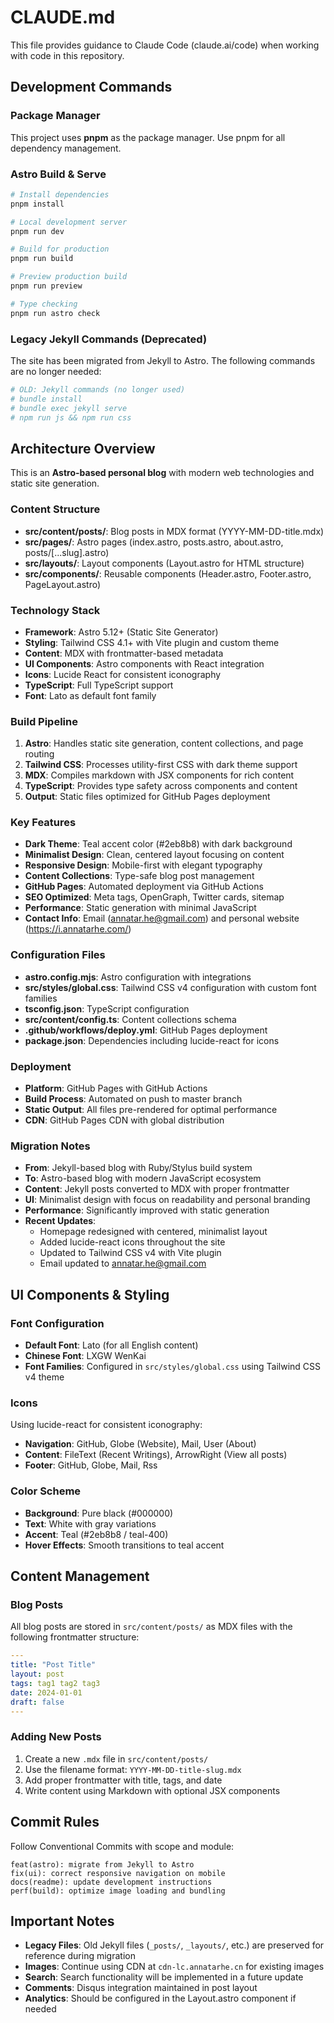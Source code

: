 # CLAUDE.md

This file provides guidance to Claude Code (claude.ai/code) when working with code in this repository.

## Development Commands

### Package Manager
This project uses **pnpm** as the package manager. Use pnpm for all dependency management.

### Astro Build & Serve
```bash
# Install dependencies
pnpm install

# Local development server
pnpm run dev

# Build for production
pnpm run build

# Preview production build
pnpm run preview

# Type checking
pnpm run astro check
```

### Legacy Jekyll Commands (Deprecated)
The site has been migrated from Jekyll to Astro. The following commands are no longer needed:
```bash
# OLD: Jekyll commands (no longer used)
# bundle install
# bundle exec jekyll serve
# npm run js && npm run css
```

## Architecture Overview

This is an **Astro-based personal blog** with modern web technologies and static site generation.

### Content Structure
- **src/content/posts/**: Blog posts in MDX format (YYYY-MM-DD-title.mdx)
- **src/pages/**: Astro pages (index.astro, posts.astro, about.astro, posts/[...slug].astro)
- **src/layouts/**: Layout components (Layout.astro for HTML structure)
- **src/components/**: Reusable components (Header.astro, Footer.astro, PageLayout.astro)

### Technology Stack
- **Framework**: Astro 5.12+ (Static Site Generator)
- **Styling**: Tailwind CSS 4.1+ with Vite plugin and custom theme
- **Content**: MDX with frontmatter-based metadata
- **UI Components**: Astro components with React integration
- **Icons**: Lucide React for consistent iconography
- **TypeScript**: Full TypeScript support
- **Font**: Lato as default font family

### Build Pipeline
1. **Astro**: Handles static site generation, content collections, and page routing
2. **Tailwind CSS**: Processes utility-first CSS with dark theme support
3. **MDX**: Compiles markdown with JSX components for rich content
4. **TypeScript**: Provides type safety across components and content
5. **Output**: Static files optimized for GitHub Pages deployment

### Key Features
- **Dark Theme**: Teal accent color (#2eb8b8) with dark background
- **Minimalist Design**: Clean, centered layout focusing on content
- **Responsive Design**: Mobile-first with elegant typography
- **Content Collections**: Type-safe blog post management
- **GitHub Pages**: Automated deployment via GitHub Actions
- **SEO Optimized**: Meta tags, OpenGraph, Twitter cards, sitemap
- **Performance**: Static generation with minimal JavaScript
- **Contact Info**: Email (annatar.he@gmail.com) and personal website (https://i.annatarhe.com/)

### Configuration Files
- **astro.config.mjs**: Astro configuration with integrations
- **src/styles/global.css**: Tailwind CSS v4 configuration with custom font families
- **tsconfig.json**: TypeScript configuration
- **src/content/config.ts**: Content collections schema
- **.github/workflows/deploy.yml**: GitHub Pages deployment
- **package.json**: Dependencies including lucide-react for icons

### Deployment
- **Platform**: GitHub Pages with GitHub Actions
- **Build Process**: Automated on push to master branch
- **Static Output**: All files pre-rendered for optimal performance
- **CDN**: GitHub Pages CDN with global distribution

### Migration Notes
- **From**: Jekyll-based blog with Ruby/Stylus build system
- **To**: Astro-based blog with modern JavaScript ecosystem
- **Content**: Jekyll posts converted to MDX with proper frontmatter
- **UI**: Minimalist design with focus on readability and personal branding
- **Performance**: Significantly improved with static generation
- **Recent Updates**: 
  - Homepage redesigned with centered, minimalist layout
  - Added lucide-react icons throughout the site
  - Updated to Tailwind CSS v4 with Vite plugin
  - Email updated to annatar.he@gmail.com

## UI Components & Styling

### Font Configuration
- **Default Font**: Lato (for all English content)
- **Chinese Font**: LXGW WenKai
- **Font Families**: Configured in `src/styles/global.css` using Tailwind CSS v4 theme

### Icons
Using lucide-react for consistent iconography:
- **Navigation**: GitHub, Globe (Website), Mail, User (About)
- **Content**: FileText (Recent Writings), ArrowRight (View all posts)
- **Footer**: GitHub, Globe, Mail, Rss

### Color Scheme
- **Background**: Pure black (#000000)
- **Text**: White with gray variations
- **Accent**: Teal (#2eb8b8 / teal-400)
- **Hover Effects**: Smooth transitions to teal accent

## Content Management

### Blog Posts
All blog posts are stored in `src/content/posts/` as MDX files with the following frontmatter structure:

```yaml
---
title: "Post Title"
layout: post
tags: tag1 tag2 tag3
date: 2024-01-01
draft: false
---
```

### Adding New Posts
1. Create a new `.mdx` file in `src/content/posts/`
2. Use the filename format: `YYYY-MM-DD-title-slug.mdx`
3. Add proper frontmatter with title, tags, and date
4. Write content using Markdown with optional JSX components

## Commit Rules

Follow Conventional Commits with scope and module:
```
feat(astro): migrate from Jekyll to Astro
fix(ui): correct responsive navigation on mobile
docs(readme): update development instructions
perf(build): optimize image loading and bundling
```

## Important Notes

- **Legacy Files**: Old Jekyll files (`_posts/`, `_layouts/`, etc.) are preserved for reference during migration
- **Images**: Continue using CDN at `cdn-lc.annatarhe.cn` for existing images
- **Search**: Search functionality will be implemented in a future update
- **Comments**: Disqus integration maintained in post layout
- **Analytics**: Should be configured in the Layout.astro component if needed